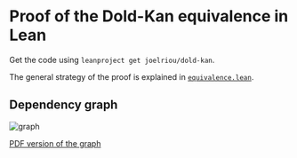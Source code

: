 # Proof of the Dold-Kan equivalence in Lean

Get the code using `leanproject get joelriou/dold-kan`.

The general strategy of the proof is explained in [`equivalence.lean`](https://github.com/joelriou/dold-kan/blob/main/src/algebraic_topology/dold_kan/equivalence.lean).

## Dependency graph

![graph](http://jriou.org/tmp/lean/dold-kan/graph-new.svg)

[PDF version of the graph](http://jriou.org/tmp/lean/dold-kan/graph.pdf)

